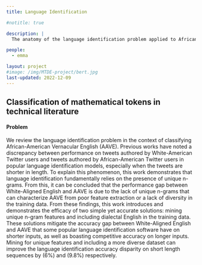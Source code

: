 ```yaml
---
title: Language Identification

#notitle: true

description: |
  The anatomy of the language identification problem applied to African-American Vernacular English

people:
  - emma

layout: project
#image: /img/MTDE-project/bert.jpg
last-updated: 2022-12-09
---
```


## Classification of mathematical tokens in technical literature

#### Problem

We review the language identification problem in the context of classifying African-American Vernacular English (AAVE). Previous works have noted a discrepancy between performance on tweets authored by White-American Twitter users and tweets authored by African-American Twitter users in popular language identification models, especially when the tweets are shorter in length. To explain this phenomenon, this work demonstrates that language identification fundamentally relies on the presence of unique n-grams. From this, it can be concluded that the performance gap between White-Aligned English and AAVE is due to the lack of unique n-grams that can characterize AAVE from poor feature extraction or a lack of diversity in the training data. From these findings, this work introduces and demonstrates the efficacy of two simple yet accurate solutions: mining unique n-gram features and including dialectal English in the training data. These solutions mitigate the accuracy gap between White-Aligned English and AAVE that some popular language identification software have on shorter inputs, as well as boasting competitive accuracy on longer inputs. Mining for unique features and including a more diverse dataset can improve the language identification accuracy disparity on short length sequences by (6%) and (9.8%) respectively.
